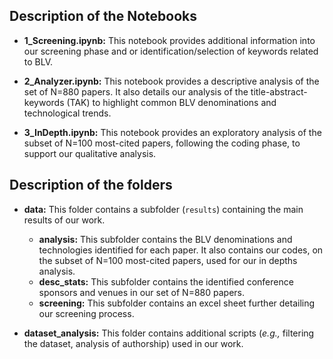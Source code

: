 ## Description of the Notebooks

* **1_Screening.ipynb:** This notebook provides additional information into our screening phase and or identification/selection of keywords related to BLV.

* **2_Analyzer.ipynb:** This notebook provides a descriptive analysis of the set of N=880 papers. It also details our analysis of the title-abstract-keywords (TAK) to highlight common BLV denominations and technological trends. 

* **3_InDepth.ipynb:** This notebook provides an exploratory analysis of the subset of N=100 most-cited papers, following the coding phase, to support our qualitative analysis. 

## Description of the folders

* **data:** This folder contains a subfolder (`results`) containing the main results of our work.
	* **analysis:** This subfolder contains the BLV denominations and technologies identified for each paper. It also contains our codes, on the subset of N=100 most-cited papers, used for our in depths analysis. 
	* **desc_stats:** This subfolder contains the identified conference sponsors and venues in our set of N=880 papers. 
	* **screening:** This subfolder contains an excel sheet further detailing our screening process. 

* **dataset_analysis:** This folder contains additional scripts (*e.g.,* filtering the dataset, analysis of authorship) used in our work. 